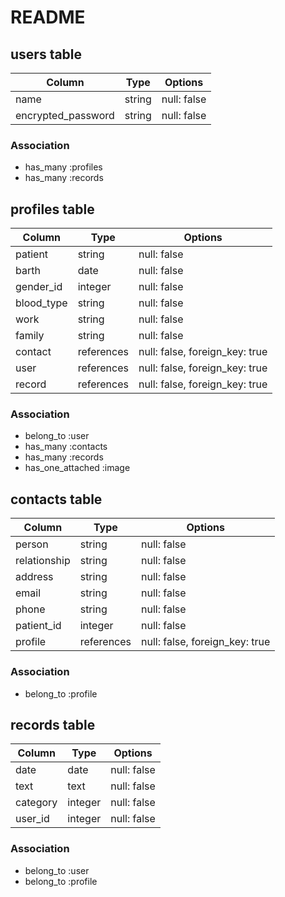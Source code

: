 # README

## users table
| Column              | Type    | Options                   |
| ------------------- | ------- | ------------------------- |
| name                | string  | null: false               |
| encrypted_password  | string  | null: false               |
### Association
- has_many :profiles
- has_many :records

## profiles table
| Column              | Type        | Options                         |
| ------------------- | ----------- | ------------------------------- |
| patient             | string      | null: false                     |
| barth               | date        | null: false                     |
| gender_id           | integer     | null: false                     |
| blood_type          | string      | null: false                     |
| work                | string      | null: false                     |
| family              | string      | null: false                     |
| contact             | references  | null: false, foreign_key: true  |
| user                | references  | null: false, foreign_key: true  |
| record              | references  | null: false, foreign_key: true  |
### Association
- belong_to :user
- has_many :contacts
- has_many :records
- has_one_attached :image

## contacts table
| Column              | Type        | Options                         |
| ------------------- | ----------- | ------------------------------- |
| person              | string      | null: false                     |
| relationship        | string      | null: false                     |
| address             | string      | null: false                     |
| email               | string      | null: false                     |
| phone               | string      | null: false                     |
| patient_id          | integer     | null: false                     |
| profile             | references  | null: false, foreign_key: true  |
### Association
- belong_to :profile

## records table
| Column              | Type        | Options                         |
| ------------------- | ----------- | ------------------------------- |
| date                | date        | null: false                     |
| text                | text        | null: false                     |
| category            | integer     | null: false                     |
| user_id             | integer     | null: false                     |
### Association
- belong_to :user
- belong_to :profile
